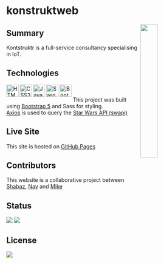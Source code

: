 # konstruktweb

<img width="30%" align="right" src="assets\gif\360LogoSpin.gif">

## Summary

Kontstruktr is a full-service consultancy specialising in IoT.

## Technologies

[
<img align="left" height="32" width="32" alt="HTML5" src="https://cdn.jsdelivr.net/npm/simple-icons@v3/icons/html5.svg" />
<img align="left" height="32" width="32" alt="CSS3" src="https://cdn.jsdelivr.net/npm/simple-icons@v3/icons/css3.svg" />
<img align="left" height="32" width="32" alt="JavaScript" src="https://cdn.jsdelivr.net/npm/simple-icons@v3/icons/javascript.svg" />
<img align="left" height="32" width="32" alt="Sass" src="https://cdn.jsdelivr.net/npm/simple-icons@v3/icons/sass.svg" />
<img align="left" height="32" width="32" alt="Bootstrap" src="https://cdn.jsdelivr.net/npm/simple-icons@v3/icons/bootstrap.svg" />
](https://github.com/shabaz123/konstruktweb)<br>

This project was built using [Bootstrap 5](https://github.com/twbs/bootstrap) and Sass for styling.<br>
[Axios](https://github.com/axios/axios) is used to query the [Star Wars API (swapi)](https://github.com/semperry/swapi)

## Live Site

This site is hosted on [GitHub Pages](https://shabaz123.github.io/konstruktweb)

## Contributors

This website is a collaborative project between [Shabaz](https://github.com/shabaz123), [Nav](https://github.com/navbisla) and [Mike](https://github.com/MakeItBack)

## Status

<a href="https://GitHub.com/shabaz123/konstruktweb/graphs/commit-activity"><img src="https://img.shields.io/badge/Maintained%3F-no-red.svg"></a>
<a href="https://GitHub.com/shabaz123/konstruktweb/commit"><img src="https://img.shields.io/github/last-commit/shabaz123/konstruktweb"></a>

## License

<a href="https://opensource.org/licenses"><img src="https://img.shields.io/github/license/shabaz123/konstruktweb?color=dodgerblue"></a><br>
